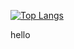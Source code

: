 [![Top Langs](https://github-readme-stats.vercel.app/api/top-langs/?username=sagedrop&theme=material-palenight)](https://github.com/anuraghazra/github-readme-stats)

hello
